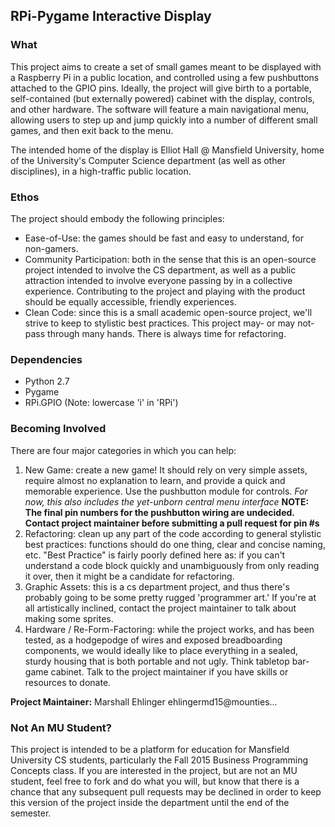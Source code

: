 ## RPi-Pygame Interactive Display

### What
This project aims to create a set of small games meant to be displayed
with a Raspberry Pi in a public location, and controlled using a few
pushbuttons attached to the GPIO pins. Ideally, the project will give
birth to a portable, self-contained (but externally powered) cabinet
with the display, controls, and other hardware. The software will
feature a main navigational menu, allowing users to step up and 
jump quickly into a number of different small games, and then
exit back to the menu. 

The intended home of the display is Elliot Hall @ Mansfield University,
home of the University's Computer Science department (as well as other
disciplines), in a high-traffic public location. 

### Ethos
The project should embody the following principles:

* Ease-of-Use: the games should be fast and easy to understand, for non-gamers.
* Community Participation: both in the sense that this is an open-source
	project intended to involve the CS department, as well as a public
	attraction intended to involve everyone passing by in a collective
	experience. Contributing to the project and playing with the product
	should be equally accessible, friendly experiences.
* Clean Code: since this is a small academic open-source project,
	we'll strive to keep to stylistic best practices. This project may-
	or may not- pass through many hands. There is always time for refactoring.

### Dependencies
* Python 2.7
* Pygame
* RPi.GPIO (Note: lowercase 'i' in 'RPi')


### Becoming Involved
There are four major categories in which you can help:

1. New Game: create a new game! It should rely on very simple assets,
	require almost no explanation to learn, and provide a quick and
	memorable experience. Use the pushbutton module for controls. *For now,
	this also includes the yet-unborn central menu interface*
	**NOTE: The final pin numbers for the pushbutton wiring are undecided.**
	**Contact project maintainer before submitting a pull request for pin #s**
2. Refactoring: clean up any part of the code according to general stylistic
	best practices: functions should do one thing, clear and concise naming,
	etc. "Best Practice" is fairly poorly defined here as: if you can't 
	understand a code block quickly and unambiguously from only reading it
	over, then it might be a candidate for refactoring.
3. Graphic Assets: this is a cs department project, and thus there's probably
	going to be some pretty rugged 'programmer art.' If you're at all
	artistically inclined, contact the project maintainer to talk about 
	making some sprites.
4. Hardware / Re-Form-Factoring: while the project works, and has been tested,
	as a hodgepodge of wires and exposed breadboarding components, we would
	ideally like to place everything in a sealed, sturdy housing that is both
	portable and not ugly. Think tabletop bar-game cabinet. Talk to the project
	maintainer if you have skills or resources to donate.

**Project Maintainer:** 
Marshall Ehlinger
ehlingermd15@mounties...

### Not An MU Student?
This project is intended to be a platform for education for Mansfield University
CS students, particularly the Fall 2015 Business Programming Concepts class. 
If you are interested in the project, but are not an MU student, feel
free to fork and do what you will, but know that there is a chance that any subsequent
pull requests may be declined in order to keep this version of the project inside
the department until the end of the semester.